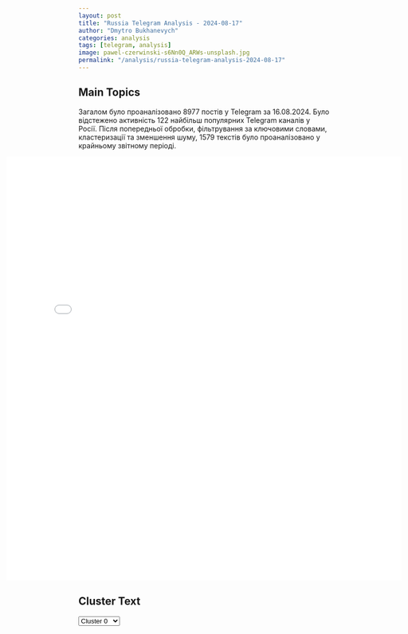 ```yaml
---
layout: post
title: "Russia Telegram Analysis - 2024-08-17"
author: "Dmytro Bukhanevych"
categories: analysis
tags: [telegram, analysis]
image: pawel-czerwinski-s6Nn0Q_ARWs-unsplash.jpg
permalink: "/analysis/russia-telegram-analysis-2024-08-17"
---
```


<style>
    /* Adjusting iframe-container styles */
    .wide-iframe-container {
        width: calc(100% + 30vw);  /* Extending the width */
        margin-left: -15vw;       /* Negative margin to push to the left */
        overflow: hidden;         /* In case the iframe content spills over */
    }

    .wide-iframe-container iframe {
        width: 100%;  /* Making the iframe take the full width of its container */
        border: none; /* Removing any borders from the iframe */
    }

    /* Toggle mechanism */
    .hidden {
        display: none;
    }
    
    .show-content-target:checked + .show-content {
        display: block;
    }
</style>

<h2>Main Topics</h2>
<p>Загалом було проаналізовано 8977 постів у Telegram за 16.08.2024. Було відстежено активність 122 найбільш популярних Telegram каналів у Росії. Після попередньої обробки, фільтрування за ключовими словами, кластеризації та зменшення шуму, 1579 текстів було проаналізовано у крайньому звітному періоді.</p>
<!-- Embedding Main Plotly Visualization -->
<div class="wide-iframe-container">
    <iframe src="{{site.baseurl}}/visualizations/2024-08-17/fig_topics_time.html" height="850"></iframe>
</div>


<h2>Cluster Text</h2>

<!-- Dropdown to select a cluster -->
<select id="clusterSelector" onchange="displayClusterText()">
<option value="0">Cluster 0</option><option value="1">Cluster 1</option><option value="2">Cluster 2</option><option value="3">Cluster 3</option><option value="4">Cluster 4</option><option value="5">Cluster 5</option><option value="6">Cluster 6</option><option value="7">Cluster 7</option><option value="8">Cluster 8</option><option value="9">Cluster 9</option><option value="10">Cluster 10</option><option value="11">Cluster 11</option><option value="12">Cluster 12</option><option value="13">Cluster 13</option><option value="14">Cluster 14</option>
</select>

<!-- Display area for the selected cluster's text -->
<div id="clusterTextDisplay" class="hidden"></div>

<script type="text/javascript">
    var clusterDetails = {"0": "<b>Total Posts:</b> 745<br><b>Date:</b> 2024-08-16 08:03:53+00:00<br><b>Author:</b> sladkov_plus<br><b>Link:</b> https://t.me/s/Sladkov_plus/11191<br><b>Subscribers:</b> 915658<br><b>Text:</b> \u0422\u0435\u043a\u0441\u0442: \u00ab\u0410\u0434\u0435\u043a\u0432\u0430\u0442\u043d\u044b\u0439 \u0445\u0430\u0440\u044c\u043a\u043e\u0432\u0447\u0430\u043d\u0438\u043d\u00bb, 16 \u0430\u0432\u0433\u0443\u0441\u0442\u0430 2024 \u0433\u043e\u0434\u0430: - \u041a\u0443\u0440\u0441\u043a\u043e\u0435 \u043d\u0430\u043f\u0440\u0430\u0432\u043b\u0435\u043d\u0438\u0435: \u043d\u0430\u0431\u043b\u044e\u0434\u0430\u0435\u0442\u0441\u044f \u0442\u0435\u043d\u0434\u0435\u043d\u0446\u0438\u044f \u043a \u0441\u0442\u0430\u0431\u0438\u043b\u0438\u0437\u0430\u0446\u0438\u0438. - \u0412\u0421\u0423 \u043f\u044b\u0442\u0430\u044e\u0442\u0441\u044f \u043f\u0440\u043e\u043d\u0438\u043a\u043d\u0443\u0442\u044c \u0432 \u0413\u043b\u0443\u0448\u043a\u043e\u0432\u0441\u043a\u0438\u0439 \u0438 \u0411\u0435\u043b\u043e\u0432\u0441\u043a\u0438\u0439 \u0440\u0430\u0439\u043e\u043d\u044b \u041a\u0443\u0440\u0441\u043a\u043e\u0439 \u043e\u0431\u043e\u0430\u0441\u0442\u0438, \u0431\u0435\u0437\u0440\u0435\u0437\u0443\u043b\u044c\u0442\u0430\u0442\u043d\u043e. - \u043d\u0430\u0448\u0438 \u0432\u043e\u0439\u0441\u043a\u0430 \u0432\u044b\u0431\u0438\u0432\u0430\u044e\u0442 \u0412\u0421\u0423 \u0438\u0437 \u043d\u0430\u0441\u0435\u043b\u0435\u043d\u043d\u044b\u0445 \u043f\u0443\u043d\u043a\u0442\u043e\u0432 \u0421\u0443\u0434\u0436\u0430\u043d\u0441\u043a\u043e\u0433\u043e \u0440\u0430\u0439\u043e\u043d\u0430. \u0418 \u0443\u0442\u044e\u0436\u0430\u0442 \u043e\u0433\u043d\u0435\u043c \u043f\u0443\u0442\u0438 \u043f\u0435\u0440\u0435\u0431\u0440\u043e\u0441\u043a\u0438 \u0440\u0435\u0437\u0435\u0440\u0432\u043e\u0432 \u0432\u0440\u0430\u0433\u0430 \u0438\u0437 \u0423\u043a\u0440\u0430\u0438\u043d\u044b. - \u0438\u0434\u0435\u0442, \u0432 \u043e\u0441\u043d\u043e\u0432\u043d\u043e\u043c, \u0442\u0435\u0445\u043d\u0438\u043a\u0430 \u043e\u0431\u0440\u0430\u0437\u0446\u0430 \u041d\u0410\u0422\u041e. \u041f\u043e\u0434\u0431\u0438\u043b\u0438 \u00ab\u0427\u0435\u043b\u043b\u0435\u043d\u0436\u0434\u0435\u0440\u00bb, \u0440\u0430\u043a\u0435\u0442\u0447\u0438\u043a\u0438 \u0432 \u0445\u043b\u0430\u043c \u0440\u0430\u0437\u043d\u0435\u0441\u043b\u0438 \u0443\u0441\u0442\u0430\u043d\u043e\u0432\u043a\u0443 \u00ab\u0425\u0430\u043c\u0435\u0440\u0441\u00bb, \u0434\u0440\u0443\u0433\u0438\u0435 \u043c\u0430\u0448\u0438\u043d\u044b, \u0432\u0441\u0435 \u0432 \u0421\u0443\u043c\u0441\u043a\u043e\u0439 \u043e\u0431\u043b\u0430\u0441\u0442\u0438. - \u0432\u0447\u0435\u0440\u0430 \u00ab\u0425\u0430\u043c\u0435\u0440\u0441\u044b\u00bb \u0443\u0434\u0430\u0440\u0438\u043b\u0438 \u043f\u043e \u041b\u044c\u0433\u043e\u0432\u0443. \u0423\u043a\u0440\u0430\u0438\u043d\u0430 \u043d\u0430\u0440\u0430\u0449\u0438\u0432\u0430\u0435\u0442 \u043f\u0440\u043e\u043f\u0430\u0433\u0430\u043d\u0434\u0443 (\u0441\u043e\u0437\u0434\u0430\u043d\u0438\u0435 \u043a\u043e\u043c\u0435\u043d\u0434\u0430\u0442\u0443\u0440 \u0412\u0421\u0423, \u0432\u044b\u0434\u0430\u0447\u0430 \u0443\u043a\u0440\u0430\u0438\u043d\u0441\u043a\u0438\u0445 \u043f\u0430\u0441\u043f\u043e\u0440\u0442\u043e\u0432). \u041d\u0430 \u0441\u0430\u043c\u043e\u043c \u0434\u0435\u043b\u0435 \u0438\u0437\u0434\u0435\u0432\u0430\u044e\u0442\u0441\u044f \u043d\u0430\u0434 \u043b\u044e\u0434\u044c\u043c\u0438, \u0438 \u0433\u043b\u0443\u043c\u044f\u0442\u0441\u044f \u043d\u0430\u0434 \u043c\u043e\u0433\u0438\u043b\u0430\u043c\u0438 \u043f\u043e\u0433\u0438\u0431\u0448\u0438\u0445 \u0432 \u0421\u0412\u041e \u0440\u0443\u0441\u0441\u043a\u0438\u0445 \u0441\u043e\u043b\u0434\u0430\u0442. - \u0425\u0430\u0440\u044c\u043a\u043e\u0432. \u0412\u043e\u044e\u0435\u043c \u0432 \u041a\u0443\u043f\u044f\u043d\u0441\u043a\u0435, \u0412\u043e\u043b\u0447\u0430\u043d\u0441\u043a\u0435, \u041b\u0438\u043f\u0446\u0430\u0445. \u0412\u0447\u0435\u0440\u0430 \u043c\u044b \u0440\u0430\u0437\u0431\u0438\u043b\u0438 \u043a\u0440\u0443\u043f\u043d\u044b\u0439 \u043e\u0431\u044a\u0435\u043a\u0442 \u043d\u0430 \u0441\u0442\u0430\u043d\u0446\u0438\u0438 \u00ab\u041a\u0443\u043f\u044f\u043d\u0441\u043a-\u0443\u0437\u043b\u043e\u0432\u0430\u044f\u00bb. \u041f\u043e\u0440\u0430\u0436\u0435\u043d \u0448\u0442\u0430\u0431 \u0431\u0440\u0438\u0433\u0430\u0434\u044b \u0412\u0421\u0423 \u0438 \u043a\u0430\u0437\u0430\u0440\u043c\u044b. - \u041b\u0438\u043f\u0446\u044b. \u041d\u0430\u0448\u0438 \u0448\u0442\u0443\u0440\u043c\u043e\u0432\u0438\u043a\u0438 \u0443\u0441\u043f\u0435\u0448\u043d\u043e \u0438\u0434\u0443\u0442 \u043a \u041b\u0438\u043f\u0446\u0430\u043c. \u041f\u043e \u043a\u043e\u0442\u0442\u0435\u0434\u0436\u043d\u044b\u043c \u043f\u043e\u0441\u0435\u043b\u043a\u0430\u043c \u043e\u0431\u0435\u0441\u043f\u0435\u0447\u0435\u043d\u043d\u044b\u0445 \u0445\u0430\u0440\u044c\u043a\u043e\u0432\u0447\u0430\u043d, \u043f\u043e\u0442\u043e\u043c \u0442\u0430\u043c \u0436\u0438\u043b\u0438 \u043d\u0430\u0435\u043c\u043d\u0438\u043a\u0438. \u041f\u043e \u043d\u043e\u0447\u0430\u043c \u0443\u043a\u0440\u0430\u0438\u043d\u0441\u043a\u0438\u0435 \u0432\u043e\u0435\u043d\u043d\u044b\u0435 \u0433\u0440\u0430\u0431\u044f\u0442 \u043f\u043e\u0441\u0435\u043b\u043a\u0438 \u00ab\u0413\u0430\u0437\u043e\u0432\u0438\u043a\u00bb, \u00ab\u0425\u0443\u0434\u043e\u0436\u043d\u0438\u043a\u0438\u00bb, \u00ab\u041c\u0430\u044f\u043a\u00bb. - \u0412\u043e\u043b\u0447\u0430\u043d\u0441\u043a. \u041d\u0435\u0437\u0430\u0442\u0438\u0445\u0430\u044e\u0449\u0438\u0435 \u0443\u043f\u043e\u0440\u043d\u044b\u0435 \u0431\u043e\u0438. - \u0411\u0435\u043b\u0433\u043e\u0440\u043e\u0434\u0441\u043a\u043e\u0435 \u043f\u0440\u0438\u0433\u0440\u0430\u043d\u0438\u0447\u044c\u0435 \u043e\u0431\u0441\u0442\u0440\u0435\u043b\u0438\u0432\u0430\u044e\u0442 \u0412\u0421\u0423, \u0438\u043d\u0444\u043e\u0440\u043c\u0430\u0446\u0438\u043e\u043d\u043d\u043e \u0430\u0442\u0430\u043a\u0443\u044e\u0442. \u0412\u0447\u0435\u0440\u0430 \u0432\u0440\u0430\u0433 \u0430\u0442\u0430\u043a\u043e\u0432\u0430\u043b \u043c\u0435\u0436\u0434\u0443\u043d\u0430\u0440\u043e\u0434\u043d\u044b\u0439 \u043f\u0443\u043d\u043a\u0442 \u043f\u0440\u043e\u043f\u0443\u0441\u043a\u0430 \u00ab\u041a\u043e\u043b\u043e\u0442\u0438\u043b\u043e\u0432\u043a\u0430\u00bb. \u041f\u043e\u0442\u0435\u0440\u044f\u043b \u0442\u0440\u0438 \u0435\u0434\u0438\u043d\u0438\u0446\u044b \u0442\u0435\u0445\u043d\u0438\u043a\u0438 \u0438 10 \u043f\u0435\u0445\u043e\u0442\u0438\u043d\u0446\u0435\u0432. \u0411\u044b\u043b \u043e\u0442\u0431\u0440\u043e\u0448\u0435\u043d.", "1": "<b>Total Posts:</b> 107<br><b>Date:</b> 2024-08-16 19:45:53+00:00<br><b>Author:</b> sheyhtamir1974<br><b>Link:</b> https://t.me/s/sheyhtamir1974/96918<br><b>Subscribers:</b> 455117<br><b>Text:</b> \u0422\u0435\u043a\u0441\u0442: \u2757\ufe0f\ud83d\udd34\u2666\ufe0f\u2666\ufe0f\u2666\ufe0f\u2666\ufe0f\u2666\ufe0f\u0423\u041a\u0420\u0410\u0418\u041d\u0421\u041a\u0418\u0415 \u0412\u042b\u0411\u041b\u042f\u0414\u041a\u0418 \u041f\u0415\u0420\u0415\u0428\u041b\u0418 \u0412\u0421\u0415 \u041a\u0420\u0410\u0421\u041d\u042b\u0415 \u041b\u0418\u041d\u0418\u0418, \u041f\u041e\u0421\u041b\u0415 \u0422\u0410\u041a\u041e\u0413\u041e \u041d\u0418\u041a\u0410\u041a\u0418\u0425 \u041f\u041b\u0415\u041d\u041d\u042b\u0425 \u0411\u0420\u0410\u0422\u042c \u041d\u0415 \u0411\u0423\u0414\u0415\u041c.\u0412\u043e\u0435\u043d\u043a\u043e\u0440 \u0410\u043b\u0435\u043a\u0441\u0430\u043d\u0434\u0440 \u0421\u043b\u0430\u0434\u043a\u043e\u0432 \u043f\u0443\u0431\u043b\u0438\u043a\u0443\u0435\u0442 \u0441\u0442\u0440\u0430\u0448\u043d\u044b\u0435 \u043a\u0430\u0434\u0440\u044b \u0441 \u0440\u0430\u0437\u0431\u0438\u0442\u044b\u0445 \u043f\u043e\u0437\u0438\u0446\u0438\u0439 \u0412\u0421\u0423 \u043f\u043e\u0434 \u041a\u0443\u0440\u0441\u043a\u043e\u043c. \u00ab\u041d\u0443 \u0447\u0442\u043e, \u043f\u0435\u0440\u0435\u0434\u0430\u044e \u043f\u0440\u0438\u0432\u0435\u0442 \u0432\u0441\u0435\u043c \u043a\u0442\u043e \u0436\u0430\u043b\u0435\u0435\u0442 \u0423\u043a\u0440\u0430\u0438\u043d\u0443 \u043f\u043e\u0441\u043b\u0435 \u043d\u0430\u0448\u0438\u0445 \u043e\u0431\u0441\u0442\u0440\u0435\u043b\u043e\u0432, \u043a\u0442\u043e \u043f\u0440\u043e\u0441\u0438\u0442 \u0433\u0443\u043c\u0430\u043d\u043d\u0435\u0435 \u043e\u0442\u043d\u043e\u0441\u0438\u0442\u0441\u044f \u043a \u043f\u043b\u0435\u043d\u043d\u044b\u043c \u0412\u0421\u0423, \u0438 \u043d\u0435 \u0441\u0442\u0438\u0440\u0430\u0442\u044c \u0441 \u043b\u0438\u0446\u0430 \u0437\u0435\u043c\u043b\u0438 \u044d\u0442\u0443 \u0451\u0431\u0430*\u0443\u044e \u0423\u043a\u0440\u0430\u0438\u043d\u0443, \u043f\u043e\u0441\u043c\u043e\u0442\u0440\u0438\u0442\u0435 \u0447\u0442\u043e \u0441\u0435\u0433\u043e\u0434\u043d\u044f \u0431\u044b\u043b\u043e \u043d\u0430\u0439\u0434\u0435\u043d\u043e \u0443 \u044d\u0442\u0438\u0445 \u043f\u0440\u043e\u0441\u0442\u0438\u0442\u0443\u0442\u043e\u043a \u043d\u0430 \u0438\u0445 \u043f\u043e\u0437\u0438\u0446\u0438\u044f\u0445 \u0432 \u041a\u0443\u0440\u0441\u043a\u043e\u0439 \u043e\u0431\u043b\u0430\u0441\u0442\u0438, \u044f \u043d\u0435 \u0437\u043d\u0430\u044e \u043a\u0430\u043a \u044d\u0442\u043e \u043e\u043f\u0438\u0441\u0430\u0442\u044c \u0441\u043b\u043e\u0432\u0430\u043c\u0438, \u043d\u0438\u043a\u0430\u043a\u043e\u0439 \u0447\u0435\u043b\u043e\u0432\u0435\u043a \u043d\u0435 \u0441\u043f\u043e\u0441\u043e\u0431\u0435\u043d \u043d\u0430 \u044d\u0442\u043e, \u0434\u0430\u0436\u0435 \u0435\u0441\u043b\u0438 \u044d\u0442\u043e \u0435\u0433\u043e \u0432\u0440\u0430\u0433, \u044f \u043f\u0440\u043e\u0441\u0442\u043e \u0441\u0438\u0436\u0443 \u0438 \u0447\u0443\u0442\u044c \u043b\u0438 \u043d\u0435 \u043f\u043b\u0430\u0447\u0443, \u044d\u0442\u0438 \u0442\u0432\u0430\u0440\u0438 \u0437\u0430\u0441\u043b\u0443\u0436\u0438\u0432\u0430\u044e\u0442 \u0442\u043e\u043b\u044c\u043a\u043e \u0421\u041c\u0415\u0420\u0422\u0418, \u0411\u041e\u041b\u042c\u0428\u0415 \u041d\u0418\u041a\u0410\u041a\u0418\u0425 \u041f\u041b\u0415\u041d\u041d\u042b\u0425 \u0412\u0421\u0423\u0428\u041d\u0418\u041a\u041e\u0412.\u042f \u043f\u0440\u0435\u0434\u0443\u043f\u0440\u0435\u0436\u0434\u0430\u044e, \u0442\u043e, \u0447\u0442\u043e \u0431\u044b\u043b\u043e \u043d\u0430\u0439\u0434\u0435\u043d\u043e \u043d\u0430 \u0438\u0445 \u043f\u043e\u0437\u0438\u0446\u0438\u044f\u0445 \u0448\u043e\u043a\u0438\u0440\u0443\u0435\u0442 \u043a\u0430\u0436\u0434\u043e\u0433\u043e, \u043d\u043e \u044f \u0441\u043f\u0435\u0446\u0438\u0430\u043b\u044c\u043d\u043e \u043f\u043e\u043a\u0430\u0436\u0443 \u0432\u0430\u043c \u044d\u0442\u043e, \u0447\u0442\u043e \u0431\u044b \u0432\u044b \u0431\u043b^\u0442\u044c \u043f\u0435\u0440\u0435\u0441\u0442\u0430\u043b\u0438 \u0436\u0430\u043b\u0435\u0442\u044c \u044d\u0442\u0443 \u0441\u0442\u0440\u0430\u043d\u0443 \u0438 \u0438\u0445 \u043b\u044e\u0434\u0435\u0439, \u0432\u0441\u0435 \u044d\u0442\u0438 \u0443\u0436\u0430\u0441\u043d\u044b\u0435 \u0438 \u0434\u0443\u0448\u0435\u0440\u0430\u0437\u0434\u0438\u0440\u0430\u044e\u0449\u0438\u0435 \u043a\u0430\u0434\u0440\u044b \u043f\u0443\u0431\u043b\u0438\u043a\u0443\u044e \u043d\u0438\u0436\u0435 \ud83d\udc47\ud83c\udffb(\u0421\u041c\u041e\u0422\u0420\u0415\u0422\u042c 87 \u0424\u041e\u0422\u041e) - (23 \u0412\u0418\u0414\u0415\u041e)\ud83d\udd1e\u041f\u041e\u0421\u041c\u041e\u0422\u0420\u0418\u0422\u0415, \u0418 \u041f\u041e\u0414\u0423\u041c\u0410\u0419\u0422\u0415, \u041d\u0423\u0416\u041d\u042b \u041b\u0418 \u0422\u0410\u041a\u0418\u0415 \u041b\u042e\u0414\u0418 \u041d\u0410 \u0417\u0415\u041c\u041b\u0415.", "2": "<b>Total Posts:</b> 52<br><b>Date:</b> 2024-08-16 18:54:00+00:00<br><b>Author:</b> novosti_efir<br><b>Link:</b> https://t.me/s/novosti_efir/57827<br><b>Subscribers:</b> 3948986<br><b>Text:</b> \u0422\u0435\u043a\u0441\u0442: \u26a1\ufe0f\u0412\u0421\u0423 \u0433\u043e\u0442\u043e\u0432\u044f\u0442 \u0432\u0437\u0440\u044b\u0432 \u0433\u0440\u044f\u0437\u043d\u043e\u0439 \u044f\u0434\u0435\u0440\u043d\u043e\u0439 \u0431\u043e\u043c\u0431\u044b, \u0443\u0434\u0430\u0440\u044b \u043f\u043b\u0430\u043d\u0438\u0440\u0443\u044e\u0442 \u043d\u0430\u043d\u0435\u0441\u0442\u0438 \u043f\u043e \u043c\u0435\u0441\u0442\u0430\u043c \u0445\u0440\u0430\u043d\u0435\u043d\u0438\u044f \u043e\u0442\u0440\u0430\u0431\u043e\u0442\u0430\u0432\u0448\u0435\u0433\u043e \u0442\u043e\u043f\u043b\u0438\u0432\u0430 \u0410\u042d\u0421.\u041e\u0431 \u044d\u0442\u043e\u043c \u0441\u043e\u043e\u0431\u0449\u0430\u0435\u0442 \u0432\u043e\u0435\u043d\u043a\u043e\u0440 \u0425\u0430\u0439\u0440\u0443\u043b\u043b\u0438\u043d \u0441\u043e \u0441\u0441\u044b\u043b\u043a\u043e\u0439 \u043d\u0430 \u0438\u0441\u0442\u043e\u0447\u043d\u0438\u043a\u0438.\u0422\u0430\u043a\u0436\u0435 \u0432 \u0423\u0412\u0414 \u0412\u0413\u0410 \u0425\u0430\u0440\u044c\u043a\u043e\u0432\u0441\u043a\u043e\u0439 \u043e\u0431\u043b\u0430\u0441\u0442\u0438 \u0437\u0430\u044f\u0432\u0438\u043b\u0438, \u0447\u0442\u043e \u0423\u043a\u0440\u0430\u0438\u043d\u0430 \u043f\u043b\u0430\u043d\u0438\u0440\u0443\u0435\u0442 \u043d\u0430\u043d\u0435\u0441\u0442\u0438 \u0443\u0434\u0430\u0440\u044b \u043f\u043e \u044f\u0434\u0435\u0440\u043d\u044b\u043c \u043e\u0431\u044a\u0435\u043a\u0442\u0430\u043c \u0420\u043e\u0441\u0441\u0438\u0438. \u042d\u0442\u0430 \u0438\u043d\u0444\u043e\u0440\u043c\u0430\u0446\u0438\u044f \u043f\u043e\u043b\u0443\u0447\u0435\u043d\u0430 \u0438\u0437 \u0434\u043e\u043f\u0440\u043e\u0441\u043e\u0432 \u043f\u043b\u0435\u043d\u043d\u044b\u0445.\u041d\u0430 \u0434\u0430\u043d\u043d\u044b\u0439 \u043c\u043e\u043c\u0435\u043d\u0442 \u0438\u0437\u0432\u0435\u0441\u0442\u043d\u043e \u043e \u043d\u0430\u043c\u0435\u0440\u0435\u043d\u0438\u0438 \u0430\u0442\u0430\u043a\u043e\u0432\u0430\u0442\u044c \u0430\u0442\u043e\u043c\u043d\u044b\u0435 \u043e\u0431\u044a\u0435\u043a\u0442\u044b \u041a\u0443\u0440\u0441\u043a\u043e\u0439 \u0438 \u0417\u0430\u043f\u043e\u0440\u043e\u0436\u0441\u043a\u043e\u0439 \u0410\u042d\u0421 \u0432 \u041a\u0443\u0440\u0447\u0430\u0442\u043e\u0432\u0435 \u0438 \u042d\u043d\u0435\u0440\u0433\u043e\u0434\u0430\u0440\u0435\ud83d\udce2 \u041f\u0440\u044f\u043c\u043e\u0439 \u044d\u0444\u0438\u0440 - \u043f\u043e\u0434\u043f\u0438\u0441\u0430\u0442\u044c\u0441\u044f", "3": "<b>Total Posts:</b> 37<br><b>Date:</b> 2024-08-16 15:16:48+00:00<br><b>Author:</b> kontext_channel<br><b>Link:</b> https://t.me/s/kontext_channel/40051<br><b>Subscribers:</b> 935349<br><b>Text:</b> \u0422\u0435\u043a\u0441\u0442: \u0412\u0421\u0423 \u0440\u0430\u0437\u0440\u0443\u0448\u0438\u043b\u0438 \u043c\u043e\u0441\u0442 \u0432 \u0413\u043b\u0443\u0448\u043a\u043e\u0432\u0441\u043a\u043e\u043c \u0440\u0430\u0439\u043e\u043d\u0435 \u041a\u0443\u0440\u0441\u043a\u043e\u0439 \u043e\u0431\u043b\u0430\u0441\u0442\u0438, \u043f\u0438\u0448\u0443\u0442 \u0440\u043e\u0441\u0441\u0438\u0439\u0441\u043a\u0438\u0435 \u0432\u043e\u0435\u043d\u043a\u043e\u0440\u044b \u0412 \u0447\u0430\u0441\u0442\u043d\u043e\u0441\u0442\u0438, \u043e\u0431 \u044d\u0442\u043e\u043c \u0441\u043e\u043e\u0431\u0449\u0430\u044e\u0442 \u0432\u043e\u0435\u043d\u043a\u043e\u0440\u044b \u042e\u0440\u0438\u0439 \u041a\u043e\u0442\u0435\u043d\u043e\u043a \u0438 \u0415\u0432\u0433\u0435\u043d\u0438\u0439 \u041b\u0438\u0441\u0438\u0446\u044b\u043d. \u041f\u043e \u0441\u043b\u043e\u0432\u0430\u043c \u041b\u0438\u0441\u0438\u0446\u044b\u043d\u0430, \u043c\u043e\u0441\u0442 \u0447\u0435\u0440\u0435\u0437 \u0440\u0435\u043a\u0443 \u0421\u0435\u0439\u043c \u0443\u043d\u0438\u0447\u0442\u043e\u0436\u0435\u043d \u043f\u043e\u0441\u043b\u0435 \u0443\u0434\u0430\u0440\u0430 \u0412\u0421\u0423, \u0432 \u0440\u0435\u0437\u0443\u043b\u044c\u0442\u0430\u0442\u0435 \u043e\u043a\u0430\u0437\u0430\u043b\u0430\u0441\u044c \u043e\u0442\u0440\u0435\u0437\u0430\u043d\u0430 \u0447\u0430\u0441\u0442\u044c \u0413\u043b\u0443\u0448\u043a\u043e\u0432\u0441\u043a\u043e\u0433\u043e \u0440\u0430\u0439\u043e\u043d\u0430 \u2014 \u0422\u0435\u0442\u043a\u0438\u043d\u043e, \u0412\u043e\u043b\u0444\u0438\u043d\u043e \u0438 \u0435\u0449\u0435 \u0431\u043e\u043b\u0435\u0435 28 \u043d\u0430\u0441\u0435\u043b\u0435\u043d\u043d\u044b\u0445 \u043f\u0443\u043d\u043a\u0442\u043e\u0432. \u041c\u0435\u0441\u0442\u043d\u044b\u0445 \u0436\u0438\u0442\u0435\u043b\u0435\u0439 \u043c\u043e\u0436\u043d\u043e \u044d\u0432\u0430\u043a\u0443\u0438\u0440\u043e\u0432\u0430\u0442\u044c \u0442\u043e\u043b\u044c\u043a\u043e \u043f\u043e \u0432\u043e\u0434\u0435.\u0422\u0435\u043b\u0435\u0433\u0440\u0430\u043c-\u043a\u0430\u043d\u0430\u043b Mash \u043f\u0438\u0448\u0435\u0442, \u0447\u0442\u043e \u0412\u0421\u0423 \u0432\u044b\u043f\u0443\u0441\u0442\u0438\u043b\u0438 \u043f\u043e \u043c\u043e\u0441\u0442\u0443 \u043d\u0435\u0441\u043a\u043e\u043b\u044c\u043a\u043e \u0440\u0430\u043a\u0435\u0442 HIMARS, \u043f\u043e\u0441\u043b\u0435 \u043f\u043e\u0432\u0442\u043e\u0440\u043d\u043e\u0433\u043e \u043e\u0431\u0441\u0442\u0440\u0435\u043b\u0430 \u043e\u0431\u0440\u0443\u0448\u0438\u043b\u0441\u044f \u043e\u0434\u0438\u043d \u0438\u0437 \u043f\u0440\u043e\u043b\u0435\u0442\u043e\u0432", "4": "<b>Total Posts:</b> 138<br><b>Date:</b> 2024-08-16 13:09:06+00:00<br><b>Author:</b> rt_russian<br><b>Link:</b> https://t.me/s/rt_russian/212286<br><b>Subscribers:</b> 969217<br><b>Text:</b> \u0422\u0435\u043a\u0441\u0442: \u0422\u0430\u043a \u0432\u044b\u0433\u043b\u044f\u0434\u0438\u0442 \u0441\u0433\u043e\u0440\u0435\u0432\u0448\u0438\u0439 \u043f\u043e\u0441\u043b\u0435 \u043e\u0431\u0441\u0442\u0440\u0435\u043b\u0430 \u0412\u0421\u0423 \u0422\u0426 \u00ab\u0413\u0430\u043b\u0430\u043a\u0442\u0438\u043a\u0430\u00bb \u0432 \u0414\u043e\u043d\u0435\u0446\u043a\u0435. \u0412 \u0440\u0435\u0437\u0443\u043b\u044c\u0442\u0430\u0442\u0435 \u0430\u0442\u0430\u043a\u0438 \u043d\u0430 \u041f\u0435\u0442\u0440\u043e\u0432\u0441\u043a\u0438\u0439 \u0440\u0430\u0439\u043e\u043d \u0433\u043e\u0440\u043e\u0434\u0430 \u043f\u043e\u0441\u0442\u0440\u0430\u0434\u0430\u043b\u0438 11 \u0447\u0435\u043b\u043e\u0432\u0435\u043a, \u0437\u0430\u044f\u0432\u0438\u043b\u0438 \u043e\u043f\u0435\u0440\u0430\u0442\u0438\u0432\u043d\u044b\u0435 \u0441\u043b\u0443\u0436\u0431\u044b \u0414\u041d\u0420. \u0420\u0430\u043d\u0435\u0435 \u0441\u043e\u043e\u0431\u0449\u0430\u043b\u043e\u0441\u044c \u043e \u0434\u0432\u043e\u0438\u0445 \u043f\u043e\u0433\u0438\u0431\u0448\u0438\u0445. \u0421\u041a \u0432\u043e\u0437\u0431\u0443\u0434\u0438\u043b \u0443\u0433\u043e\u043b\u043e\u0432\u043d\u043e\u0435 \u0434\u0435\u043b\u043e \u043e \u0442\u0435\u0440\u0430\u043a\u0442\u0435.  \u0412\u0438\u0434\u0435\u043e \u0432\u043e\u0435\u043d\u043a\u043e\u0440\u0430 RT \u0412\u0438\u043a\u0442\u043e\u0440\u0430 \u041c\u0438\u0440\u043e\u0448\u043d\u0438\u043a\u043e\u0432\u0430 @V_Mir404.\ud83d\udfe9 \u041f\u043e\u0434\u043f\u0438\u0441\u0430\u0442\u044c\u0441\u044f | \u041f\u0440\u0438\u0441\u043b\u0430\u0442\u044c \u043d\u043e\u0432\u043e\u0441\u0442\u044c | \u0417\u0435\u0440\u043a\u0430\u043b\u043e", "5": "<b>Total Posts:</b> 80<br><b>Date:</b> 2024-08-16 04:23:54+00:00<br><b>Author:</b> opersvodki<br><b>Link:</b> https://t.me/s/opersvodki/22264<br><b>Subscribers:</b> 507346<br><b>Text:</b> \u0422\u0435\u043a\u0441\u0442: \u2757\ufe0f \u0417\u0430 \u043d\u043e\u0447\u044c \u0441\u0438\u043b\u044b \u041f\u0412\u041e \u043f\u0435\u0440\u0435\u0445\u0432\u0430\u0442\u0438\u043b\u0438 \u0438 \u0443\u043d\u0438\u0447\u0442\u043e\u0436\u0438\u043b\u0438 5 \u0443\u043a\u0440\u0430\u0438\u043d\u0441\u043a\u0438\u0445 \u0434\u0440\u043e\u043d\u043e\u0432 \u043d\u0430\u0434 \u0430\u043a\u0432\u0430\u0442\u043e\u0440\u0438\u0435\u0439 \u0427\u0435\u0440\u043d\u043e\u0433\u043e \u043c\u043e\u0440\u044f, \u043a\u0440\u043e\u043c\u0435 \u0442\u043e\u0433\u043e, \u0443\u043d\u0438\u0447\u0442\u043e\u0436\u0435\u043d\u044b 2 \u0431\u0435\u0437\u044d\u043a\u0438\u043f\u0430\u0436\u043d\u044b\u0445 \u043a\u0430\u0442\u0435\u0440\u0430, \u0441\u043b\u0435\u0434\u043e\u0432\u0430\u0432\u0448\u0438\u0445 \u0432 \u043d\u0430\u043f\u0440\u0430\u0432\u043b\u0435\u043d\u0438\u0438 \u041a\u0440\u044b\u043c\u0430.\u0421\u0435\u043b\u043e \u041d\u043e\u0432\u0430\u044f \u0422\u0430\u0432\u043e\u043b\u0436\u0430\u043d\u043a\u0430 \u0411\u0435\u043b\u0433\u043e\u0440\u043e\u0434\u0441\u043a\u043e\u0439 \u043e\u0431\u043b\u0430\u0441\u0442\u0438 \u043f\u043e\u043f\u0430\u043b\u043e \u043f\u043e\u0434 \u043e\u0431\u0441\u0442\u0440\u0435\u043b \u0412\u0421\u0423. \u041f\u043e\u0432\u0440\u0435\u0436\u0434\u0435\u043d\u044b \u0447\u0430\u0441\u0442\u043d\u044b\u0435 \u0434\u043e\u043c\u0430, \u0435\u0441\u0442\u044c \u043e\u0431\u0440\u044b\u0432\u044b \u043d\u0430 \u043b\u0438\u043d\u0438\u0438 \u044d\u043b\u0435\u043a\u0442\u0440\u043e\u043f\u0435\u0440\u0435\u0434\u0430\u0447. \u041f\u043e\u0441\u0442\u0440\u0430\u0434\u0430\u0432\u0448\u0438\u0445 \u043d\u0435\u0442.\ud83c\udfaf @opersvodki", "6": "<b>Total Posts:</b> 48<br><b>Date:</b> 2024-08-16 11:14:36+00:00<br><b>Author:</b> bbbreaking<br><b>Link:</b> https://t.me/s/bbbreaking/188164<br><b>Subscribers:</b> 1798542<br><b>Text:</b> \u0422\u0435\u043a\u0441\u0442: \u2757\ufe0f\u0412 \u0440\u0435\u0437\u0443\u043b\u044c\u0442\u0430\u0442\u0435 \u0443\u0434\u0430\u0440\u0430 \u0412\u0421\u0423 \u043f\u043e \u0414\u043e\u043d\u0435\u0446\u043a\u0443 \u0440\u0430\u043d\u0435\u043d\u044b \u0441\u0435\u043c\u044c \u0433\u0440\u0430\u0436\u0434\u0430\u043d\u0441\u043a\u0438\u0445 \u043b\u0438\u0446, \u0432 \u0442\u043e\u043c \u0447\u0438\u0441\u043b\u0435 \u043f\u043e\u0434\u0440\u043e\u0441\u0442\u043e\u043a, \u0441\u043e\u043e\u0431\u0449\u0438\u043b \u0433\u043b\u0430\u0432\u0430 \u0414\u041d\u0420 \u041f\u0443\u0448\u0438\u043b\u0438\u043d.\u041f\u043e\u0437\u0434\u043d\u0435\u0435 \u0447\u0438\u0441\u043b\u043e \u043f\u043e\u0441\u0442\u0440\u0430\u0434\u0430\u0432\u0448\u0438\u0445 \u0432 \u0440\u0435\u0437\u0443\u043b\u044c\u0442\u0430\u0442\u0435 \u0443\u043a\u0440\u0430\u0438\u043d\u0441\u043a\u043e\u0433\u043e \u0443\u0434\u0430\u0440\u0430 \u043f\u043e \u041f\u0435\u0442\u0440\u043e\u0432\u0441\u043a\u043e\u043c\u0443 \u0440\u0430\u0439\u043e\u043d\u0443 \u0414\u043e\u043d\u0435\u0446\u043a\u0430, \u0433\u0434\u0435 \u0440\u0430\u0441\u043f\u043e\u043b\u043e\u0436\u0435\u043d \u0422\u0426 \"\u0413\u0430\u043b\u0430\u043a\u0442\u0438\u043a\u0430\", \u0432\u044b\u0440\u043e\u0441\u043b\u043e \u0434\u043e 11, \u0441\u043e\u043e\u0431\u0449\u0438\u043b\u0438 \u0420\u0418\u0410 \u041d\u043e\u0432\u043e\u0441\u0442\u0438 \u0432 \u043c\u0438\u043d\u0437\u0434\u0440\u0430\u0432\u0435 \u0414\u041d\u0420.", "7": "<b>Total Posts:</b> 26<br><b>Date:</b> 2024-08-16 10:12:16+00:00<br><b>Author:</b> ukraina_ru<br><b>Link:</b> https://t.me/s/ukraina_ru/212769<br><b>Subscribers:</b> 454435<br><b>Text:</b> \u0422\u0435\u043a\u0441\u0442: \u26a1 \u0420\u043e\u0441\u0441\u0438\u0439\u0441\u043a\u0430\u044f \u041f\u0412\u041e \u0441\u0435\u0433\u043e\u0434\u043d\u044f \u043d\u043e\u0447\u044c\u044e \u043e\u0442\u0440\u0430\u0437\u0438\u043b\u0430 \u0443\u0434\u0430\u0440 12 \u0440\u0430\u043a\u0435\u0442\u0430\u043c\u0438 ATACMS \u043f\u043e \u041a\u0440\u044b\u043c\u0441\u043a\u043e\u043c\u0443 \u043c\u043e\u0441\u0442\u0443, \u0432\u0441\u0435 \u0440\u0430\u043a\u0435\u0442\u044b \u0443\u043d\u0438\u0447\u0442\u043e\u0436\u0435\u043d\u044b \u2014 \u041c\u0438\u043d\u043e\u0431\u043e\u0440\u043e\u043d\u044b \u0420\u0424", "8": "<b>Total Posts:</b> 17<br><b>Date:</b> 2024-08-16 07:38:35+00:00<br><b>Author:</b> itsdonetsk<br><b>Link:</b> https://t.me/s/itsdonetsk/186295<br><b>Subscribers:</b> 585612<br><b>Text:</b> \u0422\u0435\u043a\u0441\u0442: \u041c\u0438\u043d\u043e\u0431\u043e\u0440\u043e\u043d\u044b \u041a\u0430\u043d\u0430\u0434\u044b \u0437\u0430\u044f\u0432\u0438\u043b\u043e, \u0447\u0442\u043e \u0423\u043a\u0440\u0430\u0438\u043d\u0430 \u043c\u043e\u0436\u0435\u0442 \u0438\u0441\u043f\u043e\u043b\u044c\u0437\u043e\u0432\u0430\u0442\u044c \u043f\u0435\u0440\u0435\u0434\u0430\u043d\u043d\u043e\u0435 \u0438\u043c \u043a\u0430\u043d\u0430\u0434\u0441\u043a\u043e\u0435 \u0432\u043e\u043e\u0440\u0443\u0436\u0435\u043d\u0438\u0435 \u043d\u0430 \u0442\u0435\u0440\u0440\u0438\u0442\u043e\u0440\u0438\u0438 \u0420\u0424.\u041e\u0431 \u044d\u0442\u043e\u043c \u0441\u043e\u043e\u0431\u0449\u0430\u0435\u0442 \u0438\u0437\u0434\u0430\u043d\u0438\u0435 CBC.\u041f\u043e\u0434\u043f\u0438\u0441\u0430\u0442\u044c\u0441\u044f  |  \u041f\u0440\u0435\u0434\u043b\u043e\u0436\u0438\u0442\u044c \u043d\u043e\u0432\u043e\u0441\u0442\u044c", "9": "<b>Total Posts:</b> 26<br><b>Date:</b> 2024-08-16 18:03:06+00:00<br><b>Author:</b> zhest_belgorod<br><b>Link:</b> https://t.me/s/zhest_belgorod/48563<br><b>Subscribers:</b> 710997<br><b>Text:</b> \u0422\u0435\u043a\u0441\u0442: \u2757\ufe0f\u0414\u0432\u0430 \u0441\u043e\u0442\u0440\u0443\u0434\u043d\u0438\u043a\u0430 \u041d\u0430\u0440\u043e\u0434\u043d\u043e\u0433\u043e \u0444\u0440\u043e\u043d\u0442\u0430 \u043f\u043e\u0433\u0438\u0431\u043b\u0438 \u0432 \u0440\u0435\u0437\u0443\u043b\u044c\u0442\u0430\u0442\u0435 \u043f\u0440\u044f\u043c\u043e\u0433\u043e \u043f\u043e\u043f\u0430\u0434\u0430\u043d\u0438\u044f \u0441\u043d\u0430\u0440\u044f\u0434\u0430 \u0432 \u0430\u0432\u0442\u043e\u043c\u043e\u0431\u0438\u043b\u044c \u0432 \u043e\u0434\u043d\u043e\u043c \u0438\u0437 \u043f\u0440\u0438\u0433\u0440\u0430\u043d\u0438\u0447\u043d\u044b\u0445 \u0440\u0430\u0439\u043e\u043d\u043e\u0432 \u041a\u0443\u0440\u0441\u043a\u043e\u0439 \u043e\u0431\u043b\u0430\u0441\u0442\u0438 \u041e\u043d\u0438 \u043f\u043e\u043c\u043e\u0433\u0430\u043b\u0438 \u0432\u044b\u0432\u043e\u0437\u0438\u0442\u044c \u043c\u0438\u0440\u043d\u044b\u0445 \u0436\u0438\u0442\u0435\u043b\u0435\u0439 \u0432 \u041f\u0412\u0420\u044b. \u0412 \u0441\u043e\u0441\u0442\u0430\u0432 \u044d\u0432\u0430\u043a\u0443\u0430\u0446\u0438\u043e\u043d\u043d\u043e\u0439 \u0431\u0440\u0438\u0433\u0430\u0434\u044b \u0432\u0445\u043e\u0434\u0438\u043b\u0438 \u0442\u0440\u0438 \u0447\u0435\u043b\u043e\u0432\u0435\u043a\u0430, \u0434\u0432\u043e\u0435 \u0438\u0437 \u043d\u0438\u0445 \u0441\u043a\u043e\u043d\u0447\u0430\u043b\u0438\u0441\u044c \u043d\u0430 \u043c\u0435\u0441\u0442\u0435, \u043e\u0434\u0438\u043d \u0440\u0430\u043d\u0435\u043d.\u041f\u043e\u0433\u0438\u0431\u043b\u0438 \u043c\u0435\u0434\u0438\u043a \u0433\u0443\u043c\u0430\u043d\u0438\u0442\u0430\u0440\u043d\u043e\u0439 \u043c\u0438\u0441\u0441\u0438\u0438 \u041c\u043e\u043b\u043e\u0434\u0435\u0436\u043d\u043e\u0433\u043e \u043a\u0440\u044b\u043b\u0430 \u041d\u0424 \u0432 \u0414\u041d\u0420 \u041a\u043e\u0432\u0430\u043b\u0451\u0432 \u041d\u0438\u043a\u043e\u043b\u0430\u0439 \u0438 \u043a\u043e\u043e\u0440\u0434\u0438\u043d\u0430\u0442\u043e\u0440 \u043f\u043e \u0421\u041c\u0418 \u0420\u0418\u041a \u041d\u0424 \u0432 \u0414\u041d\u0420 \u0421\u043e\u043a\u043e\u043b\u043e\u0432 \u0414\u0430\u0432\u0438\u0434, \u0441\u043e\u043e\u0431\u0449\u0438\u043b\u0438 \u0432 \u041d\u0430\u0440\u043e\u0434\u043d\u043e\u043c \u0444\u0440\u043e\u043d\u0442\u0435.\u0414\u043e\u0441\u0442\u0430\u0432\u043b\u0435\u043d \u0432 \u0431\u043e\u043b\u044c\u043d\u0438\u0446\u0443 \u0441 \u043e\u0441\u043a\u043e\u043b\u043e\u0447\u043d\u044b\u043c\u0438 \u0440\u0430\u043d\u0435\u043d\u0438\u044f\u043c\u0438 \u0438 \u043e\u0436\u043e\u0433\u0430\u043c\u0438 \u0437\u0430\u043c\u0435\u0441\u0442\u0438\u0442\u0435\u043b\u044c \u0440\u0443\u043a\u043e\u0432\u043e\u0434\u0438\u0442\u0435\u043b\u044f \u0420\u0418\u041a \u041d\u0424 \u0432 \u041a\u0440\u0430\u0441\u043d\u043e\u0434\u0430\u0440\u0441\u043a\u043e\u043c \u043a\u0440\u0430\u0435 \u0413\u0435\u0440\u0430\u0449\u0435\u043d\u043a\u043e \u0424\u0435\u0434\u043e\u0440.\u261d\ufe0f \u0416\u0435\u0441\u0442\u044c \u041a\u0443\u0440\u0441\u043a \u2014 \u043f\u043e\u0434\u043f\u0438\u0441\u0430\u0442\u044c\u0441\u044f", "10": "<b>Total Posts:</b> 19<br><b>Date:</b> 2024-08-16 16:43:54+00:00<br><b>Author:</b> ukraina_ru<br><b>Link:</b> https://t.me/s/ukraina_ru/212815<br><b>Subscribers:</b> 454435<br><b>Text:</b> \u0422\u0435\u043a\u0441\u0442: \u26a1 \u0421\u0430\u043c\u043e\u043b\u0451\u0442 \u0412\u0421\u0423 \u0443\u043d\u0438\u0447\u0442\u043e\u0436\u0435\u043d \u043f\u0440\u044f\u043c\u043e \u043d\u0430 \u0430\u044d\u0440\u043e\u0434\u0440\u043e\u043c\u0435\u0421\u0440\u0435\u0434\u0441\u0442\u0432\u0430\u043c\u0438 \u0440\u0430\u0437\u0432\u0435\u0434\u043a\u0438 \u0431\u044b\u043b\u0430 \u0432\u0441\u043a\u0440\u044b\u0442\u0430 \u043f\u043e\u0434\u0433\u043e\u0442\u043e\u0432\u043a\u0430 \u043a \u0431\u043e\u0435\u0432\u043e\u043c\u0443 \u0432\u044b\u043b\u0435\u0442\u0443 \u0431\u043e\u043c\u0431\u0430\u0440\u0434\u0438\u0440\u043e\u0432\u0449\u0438\u043a\u0430 \u0421\u0443-24 \u043d\u0430 \u0430\u044d\u0440\u043e\u0434\u0440\u043e\u043c\u0435 \u0412\u0421\u0423 \u00ab\u0414\u043d\u0435\u043f\u0440\u00bb \u0432 \u0414\u043d\u0435\u043f\u0440\u043e\u043f\u0435\u0442\u0440\u043e\u0432\u0441\u043a\u043e\u0439 \u043e\u0431\u043b\u0430\u0441\u0442\u0438. \u0422\u0435\u0445\u043d\u0438\u0447\u0435\u0441\u043a\u0438\u0439 \u043f\u0435\u0440\u0441\u043e\u043d\u0430\u043b \u043e\u0441\u0443\u0449\u0435\u0441\u0442\u0432\u043b\u044f\u043b \u043f\u043e\u0434\u0432\u0435\u0441 \u0430\u0432\u0438\u0430\u0446\u0438\u043e\u043d\u043d\u044b\u0445 \u0441\u0440\u0435\u0434\u0441\u0442\u0432 \u043f\u043e\u0440\u0430\u0436\u0435\u043d\u0438\u044f \u043a \u043f\u0438\u043b\u043e\u043d\u0430\u043c \u0441\u0430\u043c\u043e\u043b\u0435\u0442\u0430.\u041d\u0430 \u043a\u0430\u0434\u0440\u0430\u0445, \u043a\u043e\u0442\u043e\u0440\u044b\u0435 \u043f\u0443\u0431\u043b\u0438\u043a\u0443\u0435\u0442 \u041c\u0438\u043d\u043e\u0431\u043e\u0440\u043e\u043d\u044b \u0420\u0424, \u0432\u0438\u0434\u043d\u043e, \u043a\u0430\u043a \u0432 \u043c\u043e\u043c\u0435\u043d\u0442 \u043f\u043e\u0434\u0432\u0435\u0441\u0430 \u043a \u0431\u043e\u043c\u0431\u0430\u0440\u0434\u0438\u0440\u043e\u0432\u0449\u0438\u043a\u0443 \u043a\u0440\u044b\u043b\u0430\u0442\u044b\u0445 \u0440\u0430\u043a\u0435\u0442 Storm Shadow (SCALP-EG) \u0431\u044b\u043b \u043d\u0430\u043d\u0435\u0441\u0451\u043d \u0440\u0430\u043a\u0435\u0442\u043d\u044b\u0439 \u0443\u0434\u0430\u0440 \u0440\u043e\u0441\u0441\u0438\u0439\u0441\u043a\u0438\u043c \u0440\u0430\u0441\u0447\u0451\u0442\u043e\u043c \u041e\u0422\u0420\u041a \u00ab\u0418\u0441\u043a\u0430\u043d\u0434\u0435\u0440-\u041c\u00bb.\u0426\u0435\u043b\u044c \u0443\u0441\u043f\u0435\u0448\u043d\u043e \u043f\u043e\u0440\u0430\u0436\u0435\u043d\u0430.\u0417\u043d\u0430\u0442\u044c \u0431\u043e\u043b\u044c\u0448\u0435 \u0441 \u0423\u043a\u0440\u0430\u0438\u043d\u0430.\u0440\u0443 \ud83d\udc4d", "11": "<b>Total Posts:</b> 26<br><b>Date:</b> 2024-08-16 09:54:25+00:00<br><b>Author:</b> itsdonetsk<br><b>Link:</b> https://t.me/s/itsdonetsk/186353<br><b>Subscribers:</b> 585612<br><b>Text:</b> \u0422\u0435\u043a\u0441\u0442: \u041f\u0440\u0438\u043b\u0451\u0442 \u0432 \"\u0413\u0430\u043b\u0430\u043a\u0442\u0438\u043a\u0443\" \u0432 \u041f\u0435\u0442\u0440\u043e\u0432\u0441\u043a\u043e\u043c \u0440\u0430\u0439\u043e\u043d\u0435 \u0414\u043e\u043d\u0435\u0446\u043a\u0430\u041f\u043e\u0434\u043f\u0438\u0441\u0430\u0442\u044c\u0441\u044f  |  \u041f\u0440\u0435\u0434\u043b\u043e\u0436\u0438\u0442\u044c \u043d\u043e\u0432\u043e\u0441\u0442\u044c", "12": "<b>Total Posts:</b> 7<br><b>Date:</b> 2024-08-16 02:02:32+00:00<br><b>Author:</b> rian_ru<br><b>Link:</b> https://t.me/s/rian_ru/257498<br><b>Subscribers:</b> 3304797<br><b>Text:</b> \u0422\u0435\u043a\u0441\u0442: \u041c\u0438-28 \u043d\u043e\u0447\u044c\u044e \u043d\u0430\u043d\u0435\u0441\u043b\u0438 \u0443\u0434\u0430\u0440 \u0440\u0430\u043a\u0435\u0442\u0430\u043c\u0438 \"\u0412\u0438\u0445\u0440\u044c\" \u043f\u043e \u0412\u0421\u0423 \u0432 \u041a\u0443\u0440\u0441\u043a\u043e\u0439 \u043e\u0431\u043b\u0430\u0441\u0442\u0438, \u043a\u0430\u0434\u0440\u044b \u0440\u0430\u0431\u043e\u0442\u044b \u0440\u043e\u0441\u0441\u0438\u0439\u0441\u043a\u0438\u0445 \u0432\u0435\u0440\u0442\u043e\u043b\u0435\u0442\u043e\u0432 \u043f\u0443\u0431\u043b\u0438\u043a\u0443\u0435\u0442 \u041c\u0438\u043d\u043e\u0431\u043e\u0440\u043e\u043d\u044b", "13": "<b>Total Posts:</b> 15<br><b>Date:</b> 2024-08-16 02:04:07+00:00<br><b>Author:</b> tass_agency<br><b>Link:</b> https://t.me/s/tass_agency/266540<br><b>Subscribers:</b> 440978<br><b>Text:</b> \u0422\u0435\u043a\u0441\u0442: \u25b6\ufe0f \u042d\u043a\u0438\u043f\u0430\u0436\u0438 \u0432\u0435\u0440\u0442\u043e\u043b\u0435\u0442\u043e\u0432 \u041c\u0438-28\u041d\u041c \u0432 \u043d\u043e\u0447\u043d\u043e\u0435 \u0432\u0440\u0435\u043c\u044f \u0441\u0443\u0442\u043e\u043a \u0443\u043d\u0438\u0447\u0442\u043e\u0436\u0438\u043b\u0438 \u0440\u0430\u043a\u0435\u0442\u0430\u043c\u0438 \"\u0412\u0438\u0445\u0440\u044c\" \u0441\u043a\u043e\u043f\u043b\u0435\u043d\u0438\u0435 \u0436\u0438\u0432\u043e\u0439 \u0441\u0438\u043b\u044b \u0438 \u0432\u043e\u0435\u043d\u043d\u043e\u0439 \u0442\u0435\u0445\u043d\u0438\u043a\u0438 \u0412\u0421\u0423 \u0432 \u043f\u0440\u0438\u0433\u0440\u0430\u043d\u0438\u0447\u043d\u043e\u043c \u0440\u0430\u0439\u043e\u043d\u0435 \u041a\u0443\u0440\u0441\u043a\u043e\u0439 \u043e\u0431\u043b\u0430\u0441\u0442\u0438. \u041e\u0431 \u044d\u0442\u043e\u043c \u0441\u043e\u043e\u0431\u0449\u0438\u043b\u0438 \u0432 \u041c\u0438\u043d\u043e\u0431\u043e\u0440\u043e\u043d\u044b \u0420\u043e\u0441\u0441\u0438\u0438.\u0412\u0438\u0434\u0435\u043e: \u041c\u0438\u043d\u043e\u0431\u043e\u0440\u043e\u043d\u044b \u0420\u043e\u0441\u0441\u0438\u0438/\u0422\u0410\u0421\u0421", "14": "<b>Total Posts:</b> 15<br><b>Date:</b> 2024-08-16 10:54:31+00:00<br><b>Author:</b> warhistoryalconafter<br><b>Link:</b> https://t.me/s/warhistoryalconafter/179762<br><b>Subscribers:</b> 544323<br><b>Text:</b> \u0422\u0435\u043a\u0441\u0442: \ud83c\uddf7\ud83c\uddfa \u0412\u043b\u0430\u0434\u0438\u043c\u0438\u0440 \u041f\u0443\u0442\u0438\u043d \u043f\u0440\u043e\u0432\u0435\u043b \u043e\u043f\u0435\u0440\u0430\u0442\u0438\u0432\u043d\u043e\u0435 \u0441\u043e\u0432\u0435\u0449\u0430\u043d\u0438\u0435 \u0441 \u043f\u043e\u0441\u0442\u043e\u044f\u043d\u043d\u044b\u043c\u0438 \u0447\u043b\u0435\u043d\u0430\u043c\u0438 \u0421\u043e\u0432\u0431\u0435\u0437\u0430, \u043f\u0440\u0435\u0434\u043b\u043e\u0436\u0438\u043b \u043e\u0431\u0441\u0443\u0434\u0438\u0442\u044c \u043d\u043e\u0432\u044b\u0435 \u0442\u0435\u0445\u043d\u0438\u0447\u0435\u0441\u043a\u0438\u0435 \u0440\u0435\u0448\u0435\u043d\u0438\u044f, \u043f\u0440\u0438\u043c\u0435\u043d\u044f\u0435\u043c\u044b\u0435 \u0432 \u0445\u043e\u0434\u0435 \u0441\u043f\u0435\u0446\u043e\u043f\u0435\u0440\u0430\u0446\u0438\u0438.\u041c\u0438\u043d\u0438\u0441\u0442\u0440 \u043e\u0431\u043e\u0440\u043e\u043d\u044b \u0411\u0435\u043b\u043e\u0443\u0441\u043e\u0432 \u043f\u0440\u0438\u043d\u044f\u043b \u0443\u0447\u0430\u0441\u0442\u0438\u0435 \u0432 \u0441\u043e\u0432\u0435\u0449\u0430\u043d\u0438\u0438 \u0434\u0438\u0441\u0442\u0430\u043d\u0446\u0438\u043e\u043d\u043d\u043e: \u043a\u0430\u043a \u0440\u0430\u0441\u0441\u043a\u0430\u0437\u0430\u043b \u043f\u0440\u0435\u0437\u0438\u0434\u0435\u043d\u0442, \u043c\u0438\u043d\u0438\u0441\u0442\u0440 \u043d\u0430\u0445\u043e\u0434\u0438\u0442\u0441\u044f \u043d\u0430 \u043e\u0434\u043d\u043e\u043c \u0438\u0437 \u043f\u0443\u043d\u043a\u0442\u043e\u0432 \u0443\u043f\u0440\u0430\u0432\u043b\u0435\u043d\u0438\u044f\u041f\u043e\u0434\u043f\u0438\u0441\u0430\u0442\u044c\u0441\u044f \u043d\u0430 \u043a\u0430\u043d\u0430\u043b"};

    function displayClusterText() {
        var selectedLabel = document.getElementById("clusterSelector").value;
        var details = clusterDetails[selectedLabel];
        var textDiv = document.getElementById("clusterTextDisplay");
        textDiv.innerHTML = '<p>' + details + '</p>';
        textDiv.classList.remove('hidden');
    }
</script>

